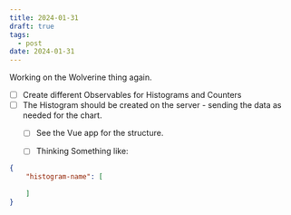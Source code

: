 ```yaml
---
title: 2024-01-31
draft: true
tags:
  - post
date: 2024-01-31
---
```

Working on the Wolverine thing again.

- [ ] Create different Observables for Histograms and Counters
- [ ] The Histogram should be created on the server - sending the data as needed for the chart.
	- [ ] See the Vue app for the structure.
	- [ ] Thinking Something like:


```json
{
	"histogram-name": [
		
	]
}
```